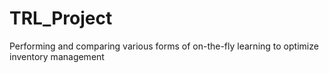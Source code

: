 # TRL_Project
Performing and comparing various forms of on-the-fly learning to optimize inventory management
